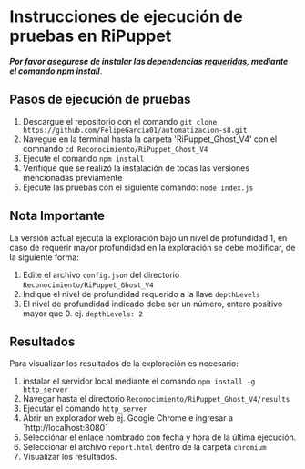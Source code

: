 # Instrucciones de ejecución de pruebas en RiPuppet

***Por favor asegurese de instalar las dependencias [requeridas](./dependency_tree.txt), mediante el comando npm install***. <br>

## Pasos de ejecución de pruebas
1. Descargue el repositorio con el comando `git clone https://github.com/FelipeGarcia01/automatizacion-s8.git`
2. Navegue en la terminal hasta la carpeta 'RiPuppet_Ghost_V4' con el comnando `cd Reconocimiento/RiPuppet_Ghost_V4`
3. Ejecute el comando `npm install`
4. Verifique que se realizó la instalación de todas las versiones mencionadas previamente
5. Ejecute las pruebas con el siguiente comando: `node index.js`


## Nota Importante
La versión actual ejecuta la exploración bajo un nivel de profundidad 1, en caso de requerir mayor profundidad en la exploración se debe modificar, de la siguiente forma:
1. Edite el archivo `config.json` del directorio `Reconocimiento/RiPuppet_Ghost_V4`
2. Indique el nivel de profundidad requerido a la llave `depthLevels`
3. El nivel de profundidad indicado debe ser un número, entero positivo mayor que 0.  ej. `depthLevels: 2 `

## Resultados
Para visualizar los resultados de la exploración es necesario: 
1. instalar el servidor local mediante el comando `npm install -g http_server`
2. Navegar hasta el directorio `Reconocimiento/RiPuppet_Ghost_V4/results`
3. Ejecutar el comando `http_server`
4. Abrir un explorador web ej. Google Chrome e ingresar a ´http://localhost:8080´
5. Selecciónar el enlace nombrado con fecha y hora de la última ejecución. 
6. Seleccionar el archivo `report.html` dentro de la carpeta `chromium`
7. Visualizar los resultados.

